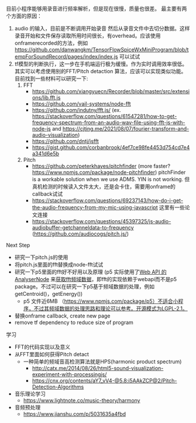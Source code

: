 目前小程序能够用录音进行频率解析，但是现在很慢，质量也很差。
最主要有两个方面的原因：
1. audio 的输入，目前是不断调用开始录音 然后从录音文件中去切分数据。这样录音开始和文件保存读取所用时间很长，有overhead。应该使用onframerecorded的方法，例如 https://github.com/danwangkm/TensorFlowSpiceWxMiniProgram/blob/tempForSoundRecord/pages/index/index.js 可以试试
2. tf模型的判断执行，这一步在手机端运行极为缓慢。作为实时调用效率很低。其实可以考虑使用别的FFT/Pitch detaction 算法，应该可以实现类似功能。目前找到一些材料可以研究一下:
    1. FFT
        * https://github.com/xiangyuecn/Recorder/blob/master/src/extensions/lib.fft.js
        * https://github.com/vail-systems/node-fft
        * https://github.com/indutny/fft.js/ (ex. https://stackoverflow.com/questions/61547281/how-to-get-frequency-spectrum-from-an-audio-wav-file-using-fft-js-with-node-js and https://cjting.me/2021/08/07/fourier-transform-and-audio-visualization)
        * https://github.com/dntj/jsfft
        * https://gist.github.com/corbanbrook/4ef7ce98fe4453d754cd7e4a341d6e5b
    2. Pitch
        * https://github.com/peterkhayes/pitchfinder (more faster? https://www.npmjs.com/package/node-pitchfinder) pitchFinder is a workable solution when we use ADMS. YIN is not working. 但真机检测的时候读入文件太大，还是会卡住，需要用onframe的callback试试
        * https://stackoverflow.com/questions/69237143/how-do-i-get-the-audio-frequency-from-my-mic-using-javascript 这里有一些论文连接
        * https://stackoverflow.com/questions/45397325/js-audio-audiobuffer-getchanneldata-to-frequency (https://github.com/audiocogs/pitch.js/)

Next Step
* 研究一下pitch.js的使用
* 将pitch.js里面的fft替换成node-fft试试
* 研究一下p5里面的fft好不好用以及原理 (p5 实际使用了[Web API 的 AnalyserNode](https://developer.mozilla.org/en-US/docs/Web/API/AnalyserNode) 来[获取fft频域数据](https://github.com/processing/p5.js/blob/v1.4.1/lib/addons/p5.sound.js#L3641)，即fft的实现依赖于webapi而不是p5 package。不过可以在研究一下p5基于频域数据的处理，例如getCentroid()，getEnergy())
    * p5 文件近6MB （https://www.npmjs.com/package/p5）不适合小程序，不过其频域数据的处理思路和理论可以参考。开源模式为LGPL-2.1。
* 替换onframe callback, create new page
* remove tf dependency to reduce size of program

学习
* FFT的代码实现以及意义
* 从FFT里面如何获得Pitch detact
  * 一种简单的频域音高检测算法就是HPS(harmonic product spectrum)
    * http://catx.me/2014/08/26/html5-sound-visualization-experiment-with-processingjs/
    * https://cnx.org/contents/aY7_vV4-@5.8:i5AAkZCP@2/Pitch-Detection-Algorithms
* 音乐理论学习
    * https://www.lightnote.co/music-theory/harmony
* 音频预处理
    * https://www.jianshu.com/p/5031635a4fbd